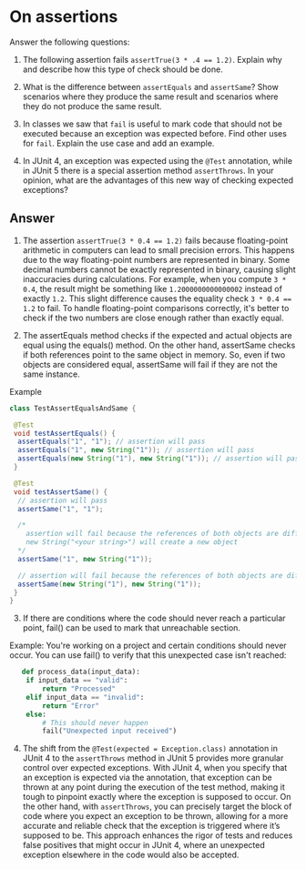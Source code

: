 # On assertions

Answer the following questions:

1. The following assertion fails `assertTrue(3 * .4 == 1.2)`. Explain why and describe how this type of check should be done.

2. What is the difference between `assertEquals` and `assertSame`? Show scenarios where they produce the same result and scenarios where they do not produce the same result.

3. In classes we saw that `fail` is useful to mark code that should not be executed because an exception was expected before. Find other uses for `fail`. Explain the use case and add an example.

4. In JUnit 4, an exception was expected using the `@Test` annotation, while in JUnit 5 there is a special assertion method `assertThrows`. In your opinion, what are the advantages of this new way of checking expected exceptions?

## Answer

1. The assertion `assertTrue(3 * 0.4 == 1.2)` fails because floating-point arithmetic in computers can lead to small precision errors. This happens due to the way floating-point numbers are represented in binary. Some decimal numbers cannot be exactly represented in binary, causing slight inaccuracies during calculations. For example, when you compute `3 * 0.4`, the result might be something like `1.2000000000000002` instead of exactly `1.2`. This slight difference causes the equality check `3 * 0.4 == 1.2` to fail.
To handle floating-point comparisons correctly, it's better to check if the two numbers are close enough rather than exactly equal.

2. The assertEquals method checks if the expected and actual objects are equal using the equals() method. On the other hand, assertSame checks if both references point to the same object in memory. So, even if two objects are considered equal, assertSame will fail if they are not the same instance.

Example
```java
class TestAssertEqualsAndSame {

 @Test
 void testAssertEquals() {
  assertEquals("1", "1"); // assertion will pass
  assertEquals("1", new String("1")); // assertion will pass
  assertEquals(new String("1"), new String("1")); // assertion will pass
 }

 @Test
 void testAssertSame() {
  // assertion will pass
  assertSame("1", "1"); 

  /* 
    assertion will fail because the references of both objects are different.
    new String("<your string>") will create a new object
  */
  assertSame("1", new String("1"));

  // assertion will fail because the references of both objects are different
  assertSame(new String("1"), new String("1"));
 }
}
```

3. If there are conditions where the code should never reach a particular point, fail() can be used to mark that unreachable section.

Example: You're working on a project and certain conditions should never occur. You can use fail() to verify that this unexpected case isn't reached:

```python
   def process_data(input_data):
    if input_data == "valid":
        return "Processed"
    elif input_data == "invalid":
        return "Error"
    else:
        # This should never happen
        fail("Unexpected input received")
  ```
4. The shift from the ```@Test(expected = Exception.class)``` annotation in JUnit 4 to the ```assertThrows``` method in JUnit 5 provides more granular control over expected exceptions. With JUnit 4, when you specify that an exception is expected via the annotation, that exception can be thrown at any point during the execution of the test method, making it tough to pinpoint exactly where the exception is supposed to occur. On the other hand, with ```assertThrows```, you can precisely target the block of code where you expect an exception to be thrown, allowing for a more accurate and reliable check that the exception is triggered where it’s supposed to be. This approach enhances the rigor of tests and reduces false positives that might occur in JUnit 4, where an unexpected exception elsewhere in the code would also be accepted.

